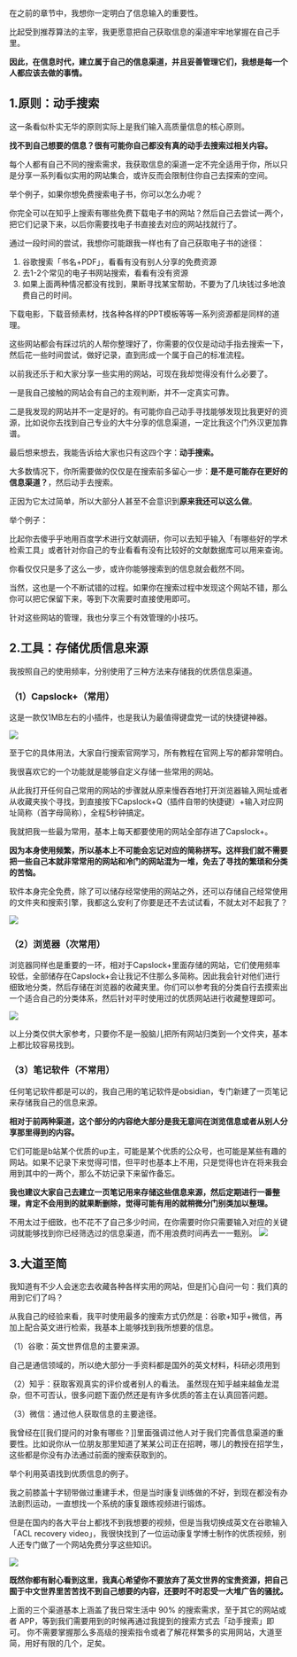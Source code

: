 在之前的章节中，我想你一定明白了信息输入的重要性。

比起受到推荐算法的主宰，我更愿意把自己获取信息的渠道牢牢地掌握在自己手里。 

**因此，在信息时代，建立属于自己的信息渠道，并且妥善管理它们，我想是每一个人都应该去做的事情。** 

## 1.原则：动手搜索
这一条看似朴实无华的原则实际上是我们输入高质量信息的核心原则。

**找不到自己想要的信息？很有可能你自己都没有真的动手去搜索过相关内容。**

每个人都有自己不同的搜索需求，我获取信息的渠道一定不完全适用于你，所以只是分享一系列看似实用的网站集合，或许反而会限制住你自己去探索的空间。

举个例子，如果你想免费搜索电子书，你可以怎么办呢？

你完全可以在知乎上搜索有哪些免费下载电子书的网站？然后自己去尝试一两个，把它们记录下来，以后你需要找电子书直接去对应的网站找就行了。

通过一段时间的尝试，我想你可能跟我一样也有了自己获取电子书的途径：

1. 谷歌搜索「书名+PDF」，看看有没有别人分享的免费资源 
2. 去1-2个常见的电子书网站搜索，看看有没有资源
3. 如果上面两种情况都没有找到，果断寻找某宝帮助，不要为了几块钱过多地浪费自己的时间。

下载电影，下载音频素材，找各种各样的PPT模板等等一系列资源都是同样的道理。

这些网站都会有踩过坑的人帮你整理好了，你需要的仅仅是动动手指去搜索一下，然后花一些时间尝试，做好记录，直到形成一个属于自己的标准流程。  

以前我还乐于和大家分享一些实用的网站，可现在我却觉得没有什么必要了。

一是我自己接触的网站会有自己的主观判断，并不一定真实可靠。

二是我发现的网站并不一定是好的。有可能你自己动手寻找能够发现比我更好的资源，比如说你去找到自己专业的大牛分享的信息渠道，一定比我这个门外汉更加靠谱。 

最后想来想去，我能告诉给大家也只有这四个字：**动手搜索。** 

大多数情况下，你所需要做的仅仅是在搜索前多留心一步：**是不是可能存在更好的信息渠道？**，然后动手去搜索。

正因为它太过简单，所以大部分人甚至不会意识到**原来我还可以这么做**。

举个例子：

比起你去傻乎乎地用百度学术进行文献调研，你可以去知乎输入「有哪些好的学术检索工具」或者针对你自己的专业看看有没有比较好的文献数据库可以用来查询。 

你看仅仅只是多了这么一步，或许你能够搜索到的信息就会截然不同。

当然，这也是一个不断试错的过程。如果你在搜索过程中发现这个网站不错，那么你可以把它保留下来，等到下次需要时直接使用即可。 

针对这些网站的管理，我也分享三个有效管理的小技巧。

## 2.工具：存储优质信息来源

我按照自己的使用频率，分别使用了三种方法来存储我的优质信息渠道。

### （1）Capslock+（常用）

这是一款仅1MB左右的小插件，也是我认为最值得键盘党一试的快捷键神器。

![](https://cdn.nlark.com/yuque/0/2021/png/8416289/1625914336104-82584a28-2445-4020-957a-b1ae76df9e65.png)

至于它的具体用法，大家自行搜索官网学习，所有教程在官网上写的都非常明白。

我很喜欢它的一个功能就是能够自定义存储一些常用的网站。

从此我打开任何自己常用的网站的步骤就从原来慢吞吞地打开浏览器输入网址或者从收藏夹挨个寻找，到直接按下Capslock+Q（插件自带的快捷键）+输入对应网址简称（首字母简称），全程5秒钟搞定。

我就把我一些最为常用，基本上每天都要使用的网站全部存进了Capslock+。

**因为本身使用频繁，所以基本上不可能会忘记对应的简称拼写。这样我们就不需要把一些自己本就非常常用的网站和冷门的网站混为一堆，免去了寻找的繁琐和分类的苦恼。**

软件本身完全免费，除了可以储存经常使用的网站之外，还可以存储自己经常使用的文件夹和搜索引擎，我都这么安利了你要是还不去试试看，不就太对不起我了？

![](https://cdn.nlark.com/yuque/0/2021/png/8416289/1625914733754-db3fb282-c835-421d-bb25-f6d8ff6e32a6.png)

### （2）浏览器（次常用）

浏览器同样也是重要的一环，相对于Capslock+里面存储的网站，它们使用频率较低，全部储存在Capslock+会让我记不住那么多简称。因此我会针对他们进行细致地分类，然后存储在浏览器的收藏夹里。你们可以参考我的分类自行去摸索出一个适合自己的分类体系，然后针对平时使用过的优质网站进行收藏整理即可。

![](https://cdn.nlark.com/yuque/0/2021/png/8416289/1625916259027-29855e3b-d384-4103-9bc5-9fa539a11400.png)

以上分类仅供大家参考，只要你不是一股脑儿把所有网站归类到一个文件夹，基本上都比较容易找到。

### （3）笔记软件（不常用）

任何笔记软件都是可以的，我自己用的笔记软件是obsidian，专门新建了一页笔记来存储我自己的信息来源。

**相对于前两种渠道，这个部分的内容绝大部分是我无意间在浏览信息或者从别人分享那里得到的内容。**

它们可能是b站某个优质的up主，可能是某个优质的公众号，也可能是某些有趣的网站。如果不记录下来觉得可惜，但平时也基本上不用，只是觉得也许在将来我会用到其中的一两个，那么不妨记录下来留作备忘。

**我也建议大家自己去建立一页笔记用来存储这些信息来源，然后定期进行一番整理，肯定不会用到的就果断删除，觉得可能有用的就稍微分门别类加以整理。** 

不用太过于细致，也不花不了自己多少时间，在你需要时你只需要输入对应的关键词就能够找到你已经筛选过的信息渠道，而不用浪费时间再去一一甄别。 
![](https://cdn.nlark.com/yuque/0/2021/png/8416289/1626534244057-21d8bccc-5221-461e-a30a-97cbb4f15dca.png)


## 3.大道至简 

我知道有不少人会迷恋去收藏各种各样实用的网站，但是扪心自问一句：我们真的用到它们了吗？ 

从我自己的经验来看，我平时使用最多的搜索方式仍然是：谷歌+知乎+微信，再加上配合英文进行检索，我基本上能够找到我所想要的信息。

（1）谷歌：英文世界信息的主要来源。 

自己是通信领域的，所以绝大部分一手资料都是国外的英文材料，科研必须用到

（2）知乎：获取客观真实的评价或者别人的看法。 虽然现在知乎越来越鱼龙混杂，但不可否认，很多问题下面仍然还是有许多优质的答主在认真回答问题。 

（3）微信：通过他人获取信息的主要途径。 

我曾经在[[我们提问的对象有哪些？]]里面强调过他人对于我们完善信息渠道的重要性。比如说你从一位朋友那里知道了某某公司正在招聘，哪儿的教授在招学生，这些都是你没有办法通过前面的搜索获取到的。 

举个利用英语找到优质信息的例子。

我之前膝盖十字韧带做过重建手术，但是当时康复训练做的不好，到现在都没有办法剧烈运动，一直想找一个系统的康复跟练视频进行锻炼。

但是在国内的各大平台上都找不到我想要的视频，但是当我切换成英文在谷歌输入「ACL recovery video」，我很快找到了一位运动康复学博士制作的优质视频，别人还专门做了一个网站免费分享这些知识。

![](https://image-upload-1307521651.cos.ap-nanjing.myqcloud.com/picture_upload/20220114225554.png)

**既然你都有耐心看到这里，我真心希望你不要放弃了英文世界的宝贵资源，把自己囿于中文世界里苦苦找不到自己想要的内容，还要时不时忍受一大堆广告的骚扰。**   

上面的三个渠道基本上涵盖了我日常生活中 90% 的搜索需求，至于其它的网站或者 APP，等到我们需要用到的时候再通过我提到的搜索方式去「动手搜索」即可。
你不需要掌握那么多高级的搜索指令或者了解花样繁多的实用网站，大道至简，用好有限的几个，足矣。 






